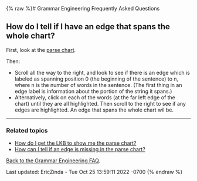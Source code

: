 {% raw %}# Grammar Engineering Frequently Asked Questions

## How do I tell if I have an edge that spans the whole chart?

First, look at the [parse chart](GeFaqShowChart).

Then:

- Scroll all the way to the right, and look to see if there is an edge
which is labeled as spanning position 0 (the beginning of the
sentence) to n, where n is the number of words in the sentence. (The
first thing in an edge label is information about the portion of the
string it spans.)
- Alternatively, click on each of the words (at the far left edge of
the chart) until they are all highlighted. Then scroll to the right
to see if any edges are highlighted. An edge that spans the whole
chart wil be.

* * *

### Related topics

- [How do I get the LKB to show me the parse chart?](GeFaqShowChart)
- [How can I tell if an edge is missing in the parse
chart?](../GeFaqMissingHowTo)

[Back to the Grammar Engineering FAQ](/GrammarEngineeringFaq).

Last updated: EricZinda - Tue Oct 25 13:59:11 2022 -0700
{% endraw %}